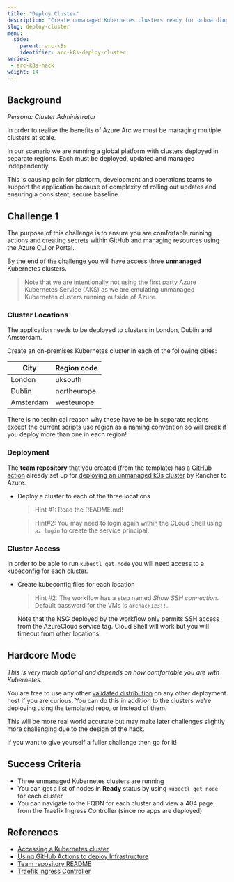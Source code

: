 ```yaml
---
title: "Deploy Cluster"
description: "Create unmanaged Kubernetes clusters ready for onboarding with Azure Arc."
slug: deploy-cluster
menu:
  side:
    parent: arc-k8s
    identifier: arc-k8s-deploy-cluster
series:
 - arc-k8s-hack
weight: 14
---
```


## Background

*Persona: Cluster Administrator*

In order to realise the benefits of Azure Arc we must be managing multiple clusters at scale.

In our scenario we are running a global platform with clusters deployed in separate regions. Each must be deployed, updated and managed independently.

This is causing pain for platform, development and operations teams to support the application because of complexity of rolling out updates and ensuring a consistent, secure baseline.

## Challenge 1

The purpose of this challenge is to ensure you are comfortable running actions and creating secrets within GitHub and managing resources using the Azure CLI or Portal.

By the end of the challenge you will have access three **unmanaged** Kubernetes clusters.

> Note that we are intentionally not using the first party Azure Kubernetes Service (AKS) as we are emulating unmanaged Kubernetes clusters running outside of Azure.

### Cluster Locations

The application needs to be deployed to clusters in London, Dublin and Amsterdam.

Create an on-premises Kubernetes cluster in each of the following cities:

| **City** | **Region code** |
|---|---|
| London | uksouth |
| Dublin | northeurope |
| Amsterdam | westeurope |

There is no technical reason why these have to be in separate regions except the current scripts use region as a naming convention so will break if you deploy more than one in each region!

### Deployment

The **team repository** that you created (from the template) has a [GitHub action](https://devblogs.microsoft.com/premier-developer/github-actions-overview/) already set up for [deploying an unmanaged k3s cluster](https://github.com/jasoncabot-ms/arc-for-kubernetes/tree/main/00-setup) by Rancher to Azure.

* Deploy a cluster to each of the three locations

    > Hint #1: Read the README.md!

    > Hint#2: You may need to login again within the CLoud Shell using `az login` to create the service principal.

### Cluster Access

In order to be able to run `kubectl get node` you will need access to a [kubeconfig](https://kubernetes.io/docs/concepts/configuration/organize-cluster-access-kubeconfig/) for each cluster.

* Create kubeconfig files for each location

    > Hint #2: The workflow has a step named _Show SSH connection_. Default password for the VMs is `archack123!!`.

    Note that the NSG deployed by the workflow only permits SSH access from the AzureCloud service tag. Cloud Shell will work but you will timeout from other locations.

## Hardcore Mode

_This is very much optional and depends on how comfortable you are with Kubernetes._

You are free to use any other [validated distribution](https://docs.microsoft.com/azure/azure-arc/kubernetes/validation-program#validated-distributions) on any other deployment host if you are curious. You can do this in addition to the clusters we're deploying using the templated repo, or instead of them.

This will be more real world accurate but may make later challenges slightly more challenging due to the design of the hack.

If you want to give yourself a fuller challenge then go for it!

## Success Criteria

* Three unmanaged Kubernetes clusters are running
* You can get a list of nodes in **Ready** status by using `kubectl get node` for each cluster
* You can navigate to the FQDN for each cluster and view a 404 page from the Traefik Ingress Controller (since no apps are deployed)

## References

* [Accessing a Kubernetes cluster](https://kubernetes.io/docs/tasks/access-application-cluster/configure-access-multiple-clusters/#set-the-kubeconfig-environment-variable)
* [Using GitHub Actions to deploy Infrastructure](https://docs.microsoft.com/azure/azure-resource-manager/templates/deploy-github-actions)
* [Team repository README](https://github.com/jasoncabot-ms/arc-for-kubernetes)
* [Traefik Ingress Controller](https://doc.traefik.io/traefik/providers/kubernetes-ingress)
